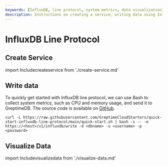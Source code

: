 ```yaml
---
keywords: [InfluxDB, line protocol, system metrics, data visualization]
description: Instructions on creating a service, writing data using InfluxDB Line Protocol, and visualizing data in GreptimeDB.
---
```


# InfluxDB Line Protocol

## Create Service
import Includecreateservice from './create-service.md' 

<Includecreateservice/>

## Write data

To quickly get started with InfluxDB line protocol, we can use Bash to collect system metrics, such as CPU and memory usage, and send it to GreptimeDB. The source code is available on [GitHub](https://github.com/GreptimeCloudStarters/quick-start-influxdb-line-protocol).

```shell
curl -L https://raw.githubusercontent.com/GreptimeCloudStarters/quick-start-influxdb-line-protocol/main/quick-start.sh | bash -s -- -e https://<host>/v1/influxdb/write -d <dbname> -u <username> -p <password>
```

## Visualize Data
import Includevisualizedata from './visualize-data.md' 

<Includevisualizedata/>
